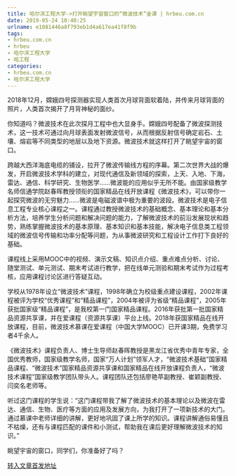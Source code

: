 ```yaml
---
title: 哈尔滨工程大学->打开眺望宇宙窗口的“微波技术”金课 | hrbeu.com.cn
date: 2019-05-24 10:40:25
urlname: e1081446a8f793eb1d4a617ea41f8f9b
tags: 
- hrbeu.com.cn
- hrbeu
- 哈尔滨工程大学
- 哈工程
categories:
- hrbeu.com.cn
- 哈尔滨工程大学
---
```



2018年12月，嫦娥四号探测器实现人类首次月球背面软着陆，并传来月球背面的照片，人类首次揭开了月背神秘的面纱。

你知道吗？微波技术在此次探月工程中也大显身手。嫦娥四号配备了微波探测技术，这一技术可通过向月球表面发射微波信号，从而根据反射信号确定岩石、土壤、熔岩等不同类型的地层以及地下资源。微波技术就这样打开了眺望宇宙的窗口。

跨越大西洋海底电缆的铺设，拉开了微波传输线方程的序幕。第二次世界大战的爆发，开启微波技术学科的建立，对现代通信及新领域的探索，上天、入地、下海，雷达、通信、科学研究、生物医学……微波能的应用似乎无所不能。由国家级教学名师信通学院赵春晖教授领衔的国家精品在线开放课程《微波技术》，可以带你一起探究微波的无穷魅力……微波是电磁波谱中极为重要的波段。微波技术是电子信息工程专业核心课程之一。课程通过教授微波技术的基础概念、基本理论和基本分析方法，培养学生分析问题和解决问题的能力，了解微波技术的前沿发展现状和趋势，熟练掌握微波技术的基本原理、基本知识和基本技能，解决电子信息类工程领域的微波信号传输和功率分配等问题，为从事微波研究和工程设计工作打下良好的基础。

课程线上采用MOOC中的视频、演示文稿、知识点介绍、重点难点分析、讨论、随堂测试、单元测试、期末考试进行教学，把在线单元测验和期末考试作为过程考核，应用课程讨论区进行答疑互动。

学校从1978年设立“微波技术”课程，1998年确立为校级重点建设课程，2002年课程被评为学校“优秀课程”和“精品课程”，2004年被评为省级“精品课程”，2005年获批国家级“精品课程”，是我校第一门国家精品课程。2016年获批第一批国家精品资源共享课，并在爱课程（资源共享课）平台上线。2018年获国家精品在线开放课程，目前，微波技术慕课在爱课程（中国大学MOOC）已开课3期，免费学习者4千余人。

《微波技术》课程负责人、博士生导师赵春晖教授是黑龙江省优秀中青年专家，全国优秀教师，国家级教学名师，国家“万人计划”领军人才，“微波技术基础”国家精品课程、“微波技术”国家精品资源共享课和国家精品在线开放课程负责人，“微波技术课程”国家级教学团队带头人。课程团队还包括廖艳苹副教授、崔颖副教授、闫奕名老师等。

听过这门课程的学生说：“这门课程带我了解了微波技术的基本理论以及微波在雷达、通信、生物、医疗等方面的应用及发展方向，为我打开了一项新技术的大门。通过慕课中老师详细的讲解，更好地巩固了课上所学的知识。课程讲解通俗易懂且不枯燥，还有与课程匹配的课件和小测试，帮助我在课后更好理解微波技术的知识。”

眺望宇宙的窗口，同学们，你准备好了吗？





[转入文章首发地址](http://gongxue.cn/news/2019/201905/news_195551.html)
